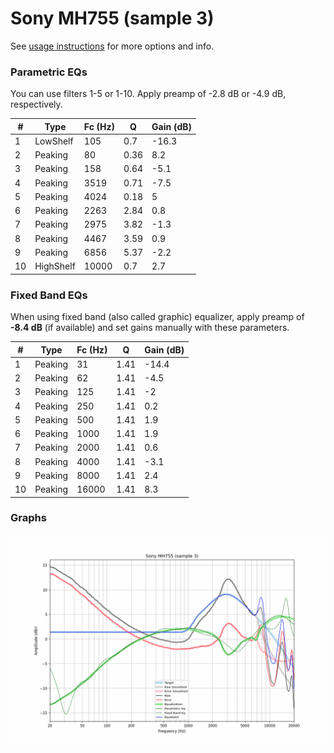 # Sony MH755 (sample 3)
See [usage instructions](https://github.com/jaakkopasanen/AutoEq#usage) for more options and info.

### Parametric EQs
You can use filters 1-5 or 1-10. Apply preamp of -2.8 dB or -4.9 dB, respectively.

|   # | Type      |   Fc (Hz) |    Q |   Gain (dB) |
|-----|-----------|-----------|------|-------------|
|   1 | LowShelf  |       105 | 0.7  |       -16.3 |
|   2 | Peaking   |        80 | 0.36 |         8.2 |
|   3 | Peaking   |       158 | 0.64 |        -5.1 |
|   4 | Peaking   |      3519 | 0.71 |        -7.5 |
|   5 | Peaking   |      4024 | 0.18 |         5   |
|   6 | Peaking   |      2263 | 2.84 |         0.8 |
|   7 | Peaking   |      2975 | 3.82 |        -1.3 |
|   8 | Peaking   |      4467 | 3.59 |         0.9 |
|   9 | Peaking   |      6856 | 5.37 |        -2.2 |
|  10 | HighShelf |     10000 | 0.7  |         2.7 |

### Fixed Band EQs
When using fixed band (also called graphic) equalizer, apply preamp of **-8.4 dB** (if available) and set gains manually with these parameters.

|   # | Type    |   Fc (Hz) |    Q |   Gain (dB) |
|-----|---------|-----------|------|-------------|
|   1 | Peaking |        31 | 1.41 |       -14.4 |
|   2 | Peaking |        62 | 1.41 |        -4.5 |
|   3 | Peaking |       125 | 1.41 |        -2   |
|   4 | Peaking |       250 | 1.41 |         0.2 |
|   5 | Peaking |       500 | 1.41 |         1.9 |
|   6 | Peaking |      1000 | 1.41 |         1.9 |
|   7 | Peaking |      2000 | 1.41 |         0.6 |
|   8 | Peaking |      4000 | 1.41 |        -3.1 |
|   9 | Peaking |      8000 | 1.41 |         2.4 |
|  10 | Peaking |     16000 | 1.41 |         8.3 |

### Graphs
![](./Sony%20MH755%20(sample%203).png)
